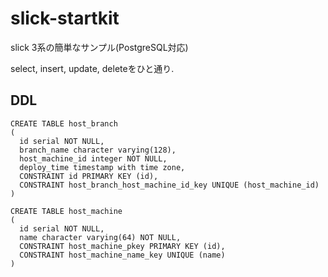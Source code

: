 # slick-startkit

slick 3系の簡単なサンプル(PostgreSQL対応)

select, insert, update, deleteをひと通り.



## DDL
```
CREATE TABLE host_branch
(
  id serial NOT NULL,
  branch_name character varying(128),
  host_machine_id integer NOT NULL,
  deploy_time timestamp with time zone,
  CONSTRAINT id PRIMARY KEY (id),
  CONSTRAINT host_branch_host_machine_id_key UNIQUE (host_machine_id)
)
```

```
CREATE TABLE host_machine
(
  id serial NOT NULL,
  name character varying(64) NOT NULL,
  CONSTRAINT host_machine_pkey PRIMARY KEY (id),
  CONSTRAINT host_machine_name_key UNIQUE (name)
)
```
